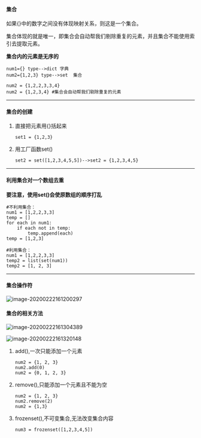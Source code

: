 #### 集合

如果{}中的数字之间没有体现映射关系，则这是一个集合。

集合体现的就是唯一，即集合会自动帮我们剔除重复的元素，并且集合不能使用索引去提取元素。

**集合内的元素是无序的**

```
num1={} type-->dict 字典
num2={1,2,3} type-->set  集合

num2 = {1,2,2,3,3,4}
num2 = {1,2,3,4} #集合会自动帮我们剔除重复的元素
```



****

#### 集合的创建

1. 直接把元素用{}括起来

   ```
   set1 = {1,2,3}
   ```

2. 用工厂函数set()

   ```
   set2 = set([1,2,3,4,5,5])-->set2 = {1,2,3,4,5}
   
   ```



****

#### 利用集合对一个数组去重

**要注意，使用set()会使原数组的顺序打乱**

```
#不利用集合：
num1 = [1,2,2,3,3]
temp = []
for each in num1:
	if each not in temp:
		temp.append(each)
temp = [1,2,3]

#利用集合：
num1 = [1,2,2,3,3]
temp2 = list(set(num1))
temp2 = [1, 2, 3]
```



****

#### 集合操作符

![image-20200222161200297](C:\Users\DoubleStar\AppData\Roaming\Typora\typora-user-images\image-20200222161200297.png)



#### 集合的相关方法

![image-20200222161304389](C:\Users\DoubleStar\AppData\Roaming\Typora\typora-user-images\image-20200222161304389.png)

![image-20200222161320148](C:\Users\DoubleStar\AppData\Roaming\Typora\typora-user-images\image-20200222161320148.png)

1. add(),一次只能添加一个元素

   ```
   num2 = {1, 2, 3}
   num2.add(0)  
   num2 = {0, 1, 2, 3}
   ```

2. remove(),只能添加一个元素且不能为空

   ```
   num2 = {1, 2, 3}
   num2.remove(2)
   num2 = {1,3}
   ```

3. frozenset(),不可变集合,无法改变集合内容

   ```
   num3 = frozenset([1,2,3,4,5])
   ```

   